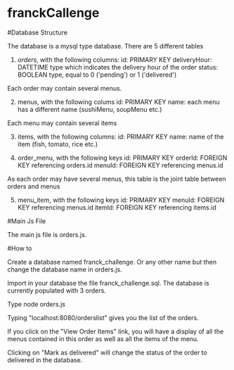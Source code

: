 # franckCallenge

#Database Structure

The database is a mysql type database.
There are 5 different tables

1) *orders*, with the following columns:
	id: PRIMARY KEY
	deliveryHour: DATETIME type which indicates the delivery hour of the order
	status: BOOLEAN type, equal to 0 ('pending') or 1 ('delivered')

Each order may contain several menus.

2) menus, with the following colums
	id: PRIMARY KEY
	name: each menu has a different name (sushiMenu, soupMenu etc.)

Each menu may contain several items

3) items, with the following columns:
	id: PRIMARY KEY
	name: name of the item (fish, tomato, rice etc.)

4) order_menu, with the following keys
	id: PRIMARY KEY
	orderId: FOREIGN KEY referencing orders.id
	menuId: FOREIGN KEY referencing menus.id

As each order may have several menus, this table is the joint table between orders and menus

5) menu_item, with the following keys
	id: PRIMARY KEY
	menuId: FOREIGN KEY referencing menus.id
	itemId: FOREIGN KEY referencing items.id


#Main Js File

The main js file is orders.js.

#How to

Create a database named franck_challenge. Or any other name but then change the database name in orders.js.

Import in your database the file franck_challenge.sql. The database is currently populated with 3 orders.

Type node orders.js

Typing "localhost:8080/orderslist" gives you the list of the orders.

If you click on the "View Order Items" link, you will have a display of all the menus contained in this order
as well as all the items of the menu.

Clicking on "Mark as delivered" will change the status of the order to delivered in the database.